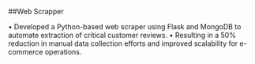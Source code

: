 ##Web Scrapper

•	Developed a Python-based web scraper using Flask and MongoDB to automate extraction of critical customer reviews.
•	Resulting in a 50% reduction in manual data collection efforts and improved scalability for e-commerce operations. 

